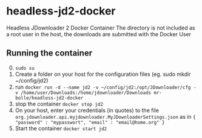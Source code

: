 # headless-jd2-docker
Headless JDownloader 2 Docker Container
The directory is not included as a root user in the host, the downloads are submitted with the Docker User

## Running the container
0. `sudo su`
1. Create a folder on your host for the configuration files (eg. sudo mkdir ~/config/jd2)
2. run `docker run -d --name jd2 -v ~/config/jd2:/opt/JDownloader/cfg -v /home/user/Downloads:/home/jdownloader/Downloads mr-bolle/headless-jd2-docker`
3. stop the container `docker stop jd2`
4. On your host, enter your credentials (in quotes) to the file `org.jdownloader.api.myjdownloader.MyJDownloaderSettings.json` as in `{ "password" : "mypasswort", "email" : "email@home.org" }`
5. Start the container `docker start jd2`
